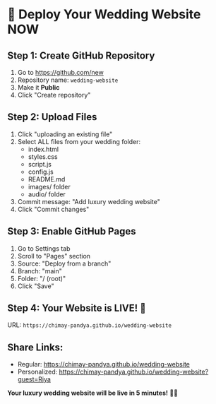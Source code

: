 # 🚀 Deploy Your Wedding Website NOW

## Step 1: Create GitHub Repository
1. Go to https://github.com/new
2. Repository name: `wedding-website`
3. Make it **Public**
4. Click "Create repository"

## Step 2: Upload Files
1. Click "uploading an existing file"
2. Select ALL files from your wedding folder:
   - index.html
   - styles.css
   - script.js
   - config.js
   - README.md
   - images/ folder
   - audio/ folder
3. Commit message: "Add luxury wedding website"
4. Click "Commit changes"

## Step 3: Enable GitHub Pages
1. Go to Settings tab
2. Scroll to "Pages" section
3. Source: "Deploy from a branch"
4. Branch: "main"
5. Folder: "/ (root)"
6. Click "Save"

## Step 4: Your Website is LIVE! 🎉
URL: `https://chimay-pandya.github.io/wedding-website`

## Share Links:
- Regular: https://chimay-pandya.github.io/wedding-website
- Personalized: https://chimay-pandya.github.io/wedding-website?guest=Riya

**Your luxury wedding website will be live in 5 minutes!** 💍✨